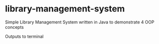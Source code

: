 # library-management-system
Simple Library Management System written in Java to demonstrate 4 OOP concepts

Outputs to terminal
